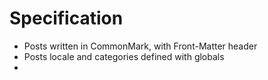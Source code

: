 # Specification

* Posts written in CommonMark, with Front-Matter header
* Posts locale and categories defined with globals
*
